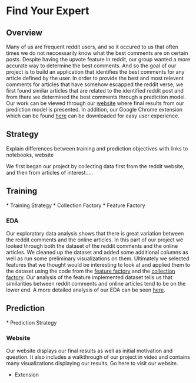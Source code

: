 <h1>Find Your Expert</h1>

<h2>Overview</h2>

Many of us are frequent reddit users, and so it occured to us that often times we do not neccessarily know what the best comments are on certain posts. Despite having the upvote feature in reddit, our group wanted a more accurate way to determine the best comments. And so the goal of our project is to build an application that identifies the best comments for any article defined by the user. In order to provide the best and most relevent comments for articles that have somehow escapped the reddit verse, we first found similar articles that are related to the identified reddit post and from there we determined the best comments through a prediction model. Our work can be viewed through our <a href="http://ukeeem.github.io/CS109-Project-//">website</a> where final results from our prediction model is presented. In addition, our Google Chrome extension which can be found <a href="http://ukeeem.github.io/CS109-Project-//extension/">here</a> can be downloaded for easy user experience. 


<h2>Strategy</h2>
Explain differences between training and prediction objectives with links to notebooks, website

We first began our project by collecting data first from the reddit website, and then from articles of interest.....

<h2>Training</h2>
* Training Strategy
* Collection Factory
* Feature Factory
<h3>EDA</h3>

Our exploratory data analysis shows that there is great variation between the reddit comments and the online articles. In this part of our project we looked through both the dataset of the reddit comments and the online articles. We cleaned up the dataset and added some additional columns as well as run some preliminary visualizations on them. Ultimately we selected features that we thought would be interesting to look at and applied them to the dataset using the code from the <a href="https://github.com/UKeeeM/CS109-Project-/blob/master/Feature%20Factory.ipynb">feature factory</a> and the <a href="https://github.com/UKeeeM/CS109-Project-/blob/master/Collection%20Factory.ipynb">collection factory</a>. Our analysis of the feature implemented dataset tells us that similarities between reddit comments and online articles tend to be on the lower end. A more detailed analysis of our EDA can be seen <a href="https://github.com/UKeeeM/CS109-Project-/blob/master/EDA.ipynb">here</a>.

<h2>Prediction</h2>
* Prediction Strategy
<h3>Website</h3>

Our website displays our final results as well as initial motivation and question. It also includes a walkthrough of our project in video and contains many visualizations displaying our results. Go <a gref="http://ukeeem.github.io/CS109-Project-//">here</a> to visit our website.
* Extension


